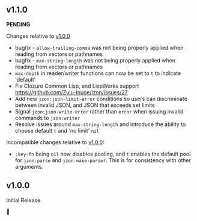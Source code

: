 ## v1.1.0

**PENDING**

Changes relative to [v1.0.0](#v100)

* bugfix - `allow-trailing-comma` was not being properly applied when reading from vectors or pathnames
* bugfix - `max-string-length` was not being properly applied when reading from vectors or pathnames
* `max-depth` in reader/writer functions can now be set to `t` to indicate 'default'
* Fix Clozure Common Lisp, and LispWorks support https://github.com/Zulu-Inuoe/jzon/issues/27
* Add new `jzon:json-limit-error` conditions so users can discriminate between invalid JSON, and JSON that exceeds set limits
* Signal `jzon:json-write-error` rather than `error` when issuing invalid commands to `jzon:writer`
* Resolve issues around `max-string-length` and introduce the ability to choose default `t` and 'no limit' `nil`

Incompatible changes relative to [v1.0.0](#v100):

* `:key-fn` being `nil` now disables pooling, and `t` enables the default pool for `jzon:parse` and `jzon:make-parser`. This is for consistency with other arguments.

## v1.0.0

Initial Release

:tada:
